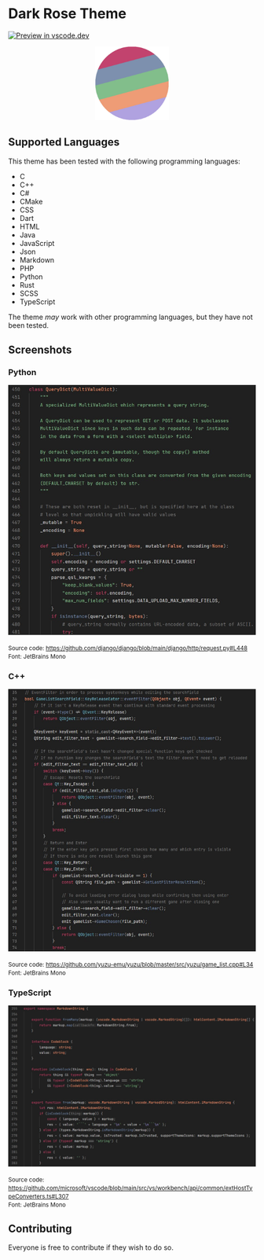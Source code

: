 #  Dark Rose Theme
[![Preview in vscode.dev](https://img.shields.io/badge/preview%20in-vscode.dev-blue)](https://vscode.dev/theme/jordikeijzers.dark-rose-theme)

<center>
    <img src="assets/icon.png" width="150">
</center>

## Supported Languages
This theme has been tested with the following programming languages:

* C
* C++
* C#
* CMake
* CSS
* Dart
* HTML
* Java
* JavaScript
* Json
* Markdown
* PHP
* Python
* Rust
* SCSS
* TypeScript

The theme *may* work with other programming languages, but they have not been tested.

## Screenshots
### Python
<img src="./assets/screenshots/python.jpg" width="700" />

<small>Source code: https://github.com/django/django/blob/main/django/http/request.py#L448</small>
<br />
<small>Font: JetBrains Mono</small>

### C++
<img src="./assets/screenshots/cpp.jpg" width="700" />

<small>Source code: https://github.com/yuzu-emu/yuzu/blob/master/src/yuzu/game_list.cpp#L34</small>
<br />
<small>Font: JetBrains Mono</small>

### TypeScript
<img src="./assets/screenshots/typescript.jpg" width="700">

<small>Source code: https://github.com/microsoft/vscode/blob/main/src/vs/workbench/api/common/extHostTypeConverters.ts#L307</small>
<br />
<small>Font: JetBrains Mono</small>

## Contributing
Everyone is free to contribute if they wish to do so.
